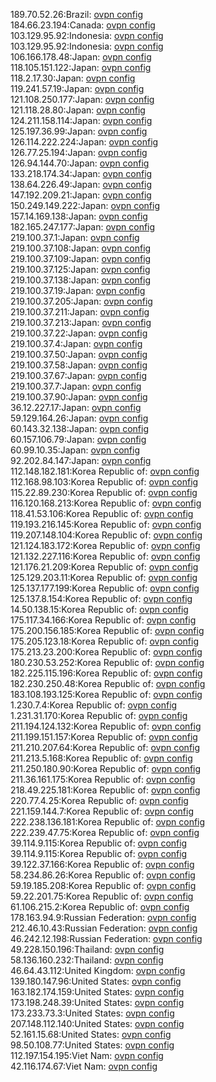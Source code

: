 189.70.52.26:Brazil: [ovpn config](vpn/189_70_52_26.ovpn)  
184.66.23.194:Canada: [ovpn config](vpn/184_66_23_194.ovpn)  
103.129.95.92:Indonesia: [ovpn config](vpn/103_129_95_92.ovpn)  
103.129.95.92:Indonesia: [ovpn config](vpn/103_129_95_92.ovpn)  
106.166.178.48:Japan: [ovpn config](vpn/106_166_178_48.ovpn)  
118.105.151.122:Japan: [ovpn config](vpn/118_105_151_122.ovpn)  
118.2.17.30:Japan: [ovpn config](vpn/118_2_17_30.ovpn)  
119.241.57.19:Japan: [ovpn config](vpn/119_241_57_19.ovpn)  
121.108.250.177:Japan: [ovpn config](vpn/121_108_250_177.ovpn)  
121.118.28.80:Japan: [ovpn config](vpn/121_118_28_80.ovpn)  
124.211.158.114:Japan: [ovpn config](vpn/124_211_158_114.ovpn)  
125.197.36.99:Japan: [ovpn config](vpn/125_197_36_99.ovpn)  
126.114.222.224:Japan: [ovpn config](vpn/126_114_222_224.ovpn)  
126.77.25.194:Japan: [ovpn config](vpn/126_77_25_194.ovpn)  
126.94.144.70:Japan: [ovpn config](vpn/126_94_144_70.ovpn)  
133.218.174.34:Japan: [ovpn config](vpn/133_218_174_34.ovpn)  
138.64.226.49:Japan: [ovpn config](vpn/138_64_226_49.ovpn)  
147.192.209.21:Japan: [ovpn config](vpn/147_192_209_21.ovpn)  
150.249.149.222:Japan: [ovpn config](vpn/150_249_149_222.ovpn)  
157.14.169.138:Japan: [ovpn config](vpn/157_14_169_138.ovpn)  
182.165.247.177:Japan: [ovpn config](vpn/182_165_247_177.ovpn)  
219.100.37.1:Japan: [ovpn config](vpn/219_100_37_1.ovpn)  
219.100.37.108:Japan: [ovpn config](vpn/219_100_37_108.ovpn)  
219.100.37.109:Japan: [ovpn config](vpn/219_100_37_109.ovpn)  
219.100.37.125:Japan: [ovpn config](vpn/219_100_37_125.ovpn)  
219.100.37.138:Japan: [ovpn config](vpn/219_100_37_138.ovpn)  
219.100.37.19:Japan: [ovpn config](vpn/219_100_37_19.ovpn)  
219.100.37.205:Japan: [ovpn config](vpn/219_100_37_205.ovpn)  
219.100.37.211:Japan: [ovpn config](vpn/219_100_37_211.ovpn)  
219.100.37.213:Japan: [ovpn config](vpn/219_100_37_213.ovpn)  
219.100.37.22:Japan: [ovpn config](vpn/219_100_37_22.ovpn)  
219.100.37.4:Japan: [ovpn config](vpn/219_100_37_4.ovpn)  
219.100.37.50:Japan: [ovpn config](vpn/219_100_37_50.ovpn)  
219.100.37.58:Japan: [ovpn config](vpn/219_100_37_58.ovpn)  
219.100.37.67:Japan: [ovpn config](vpn/219_100_37_67.ovpn)  
219.100.37.7:Japan: [ovpn config](vpn/219_100_37_7.ovpn)  
219.100.37.90:Japan: [ovpn config](vpn/219_100_37_90.ovpn)  
36.12.227.17:Japan: [ovpn config](vpn/36_12_227_17.ovpn)  
59.129.164.26:Japan: [ovpn config](vpn/59_129_164_26.ovpn)  
60.143.32.138:Japan: [ovpn config](vpn/60_143_32_138.ovpn)  
60.157.106.79:Japan: [ovpn config](vpn/60_157_106_79.ovpn)  
60.99.10.35:Japan: [ovpn config](vpn/60_99_10_35.ovpn)  
92.202.84.147:Japan: [ovpn config](vpn/92_202_84_147.ovpn)  
112.148.182.181:Korea Republic of: [ovpn config](vpn/112_148_182_181.ovpn)  
112.168.98.103:Korea Republic of: [ovpn config](vpn/112_168_98_103.ovpn)  
115.22.89.230:Korea Republic of: [ovpn config](vpn/115_22_89_230.ovpn)  
116.120.168.213:Korea Republic of: [ovpn config](vpn/116_120_168_213.ovpn)  
118.41.53.106:Korea Republic of: [ovpn config](vpn/118_41_53_106.ovpn)  
119.193.216.145:Korea Republic of: [ovpn config](vpn/119_193_216_145.ovpn)  
119.207.148.104:Korea Republic of: [ovpn config](vpn/119_207_148_104.ovpn)  
121.124.183.172:Korea Republic of: [ovpn config](vpn/121_124_183_172.ovpn)  
121.132.227.116:Korea Republic of: [ovpn config](vpn/121_132_227_116.ovpn)  
121.176.21.209:Korea Republic of: [ovpn config](vpn/121_176_21_209.ovpn)  
125.129.203.11:Korea Republic of: [ovpn config](vpn/125_129_203_11.ovpn)  
125.137.177.199:Korea Republic of: [ovpn config](vpn/125_137_177_199.ovpn)  
125.137.8.154:Korea Republic of: [ovpn config](vpn/125_137_8_154.ovpn)  
14.50.138.15:Korea Republic of: [ovpn config](vpn/14_50_138_15.ovpn)  
175.117.34.166:Korea Republic of: [ovpn config](vpn/175_117_34_166.ovpn)  
175.200.156.185:Korea Republic of: [ovpn config](vpn/175_200_156_185.ovpn)  
175.205.123.18:Korea Republic of: [ovpn config](vpn/175_205_123_18.ovpn)  
175.213.23.200:Korea Republic of: [ovpn config](vpn/175_213_23_200.ovpn)  
180.230.53.252:Korea Republic of: [ovpn config](vpn/180_230_53_252.ovpn)  
182.225.115.196:Korea Republic of: [ovpn config](vpn/182_225_115_196.ovpn)  
182.230.250.48:Korea Republic of: [ovpn config](vpn/182_230_250_48.ovpn)  
183.108.193.125:Korea Republic of: [ovpn config](vpn/183_108_193_125.ovpn)  
1.230.7.4:Korea Republic of: [ovpn config](vpn/1_230_7_4.ovpn)  
1.231.31.170:Korea Republic of: [ovpn config](vpn/1_231_31_170.ovpn)  
211.194.124.132:Korea Republic of: [ovpn config](vpn/211_194_124_132.ovpn)  
211.199.151.157:Korea Republic of: [ovpn config](vpn/211_199_151_157.ovpn)  
211.210.207.64:Korea Republic of: [ovpn config](vpn/211_210_207_64.ovpn)  
211.213.5.168:Korea Republic of: [ovpn config](vpn/211_213_5_168.ovpn)  
211.250.180.90:Korea Republic of: [ovpn config](vpn/211_250_180_90.ovpn)  
211.36.161.175:Korea Republic of: [ovpn config](vpn/211_36_161_175.ovpn)  
218.49.225.181:Korea Republic of: [ovpn config](vpn/218_49_225_181.ovpn)  
220.77.4.25:Korea Republic of: [ovpn config](vpn/220_77_4_25.ovpn)  
221.159.144.7:Korea Republic of: [ovpn config](vpn/221_159_144_7.ovpn)  
222.238.136.181:Korea Republic of: [ovpn config](vpn/222_238_136_181.ovpn)  
222.239.47.75:Korea Republic of: [ovpn config](vpn/222_239_47_75.ovpn)  
39.114.9.115:Korea Republic of: [ovpn config](vpn/39_114_9_115.ovpn)  
39.114.9.115:Korea Republic of: [ovpn config](vpn/39_114_9_115.ovpn)  
39.122.37.166:Korea Republic of: [ovpn config](vpn/39_122_37_166.ovpn)  
58.234.86.26:Korea Republic of: [ovpn config](vpn/58_234_86_26.ovpn)  
59.19.185.208:Korea Republic of: [ovpn config](vpn/59_19_185_208.ovpn)  
59.22.201.75:Korea Republic of: [ovpn config](vpn/59_22_201_75.ovpn)  
61.106.215.2:Korea Republic of: [ovpn config](vpn/61_106_215_2.ovpn)  
178.163.94.9:Russian Federation: [ovpn config](vpn/178_163_94_9.ovpn)  
212.46.10.43:Russian Federation: [ovpn config](vpn/212_46_10_43.ovpn)  
46.242.12.198:Russian Federation: [ovpn config](vpn/46_242_12_198.ovpn)  
49.228.150.196:Thailand: [ovpn config](vpn/49_228_150_196.ovpn)  
58.136.160.232:Thailand: [ovpn config](vpn/58_136_160_232.ovpn)  
46.64.43.112:United Kingdom: [ovpn config](vpn/46_64_43_112.ovpn)  
139.180.147.96:United States: [ovpn config](vpn/139_180_147_96.ovpn)  
163.182.174.159:United States: [ovpn config](vpn/163_182_174_159.ovpn)  
173.198.248.39:United States: [ovpn config](vpn/173_198_248_39.ovpn)  
173.233.73.3:United States: [ovpn config](vpn/173_233_73_3.ovpn)  
207.148.112.140:United States: [ovpn config](vpn/207_148_112_140.ovpn)  
52.161.15.68:United States: [ovpn config](vpn/52_161_15_68.ovpn)  
98.50.108.77:United States: [ovpn config](vpn/98_50_108_77.ovpn)  
112.197.154.195:Viet Nam: [ovpn config](vpn/112_197_154_195.ovpn)  
42.116.174.67:Viet Nam: [ovpn config](vpn/42_116_174_67.ovpn)  

